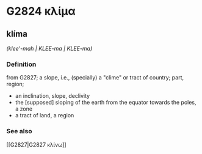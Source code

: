 # G2824 κλίμα

## klíma

_(klee'-mah | KLEE-ma | KLEE-ma)_

### Definition

from G2827; a slope, i.e., (specially) a "clime" or tract of country; part, region; 

- an inclination, slope, declivity
- the [supposed] sloping of the earth from the equator towards the poles, a zone
- a tract of land, a region

### See also

[[G2827|G2827 κλίνω]]
